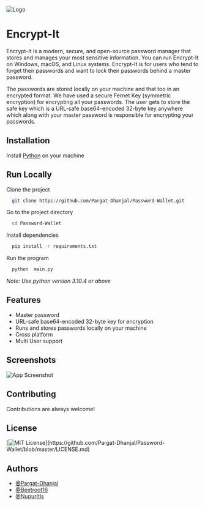 
![Logo](https://dev-to-uploads.s3.amazonaws.com/uploads/articles/th5xamgrr6se0x5ro4g6.png)


# Encrypt-It

Encrypt-It is a modern, secure, and open-source password manager that stores and manages your most sensitive information. You can run Encrypt-It on Windows, macOS, and Linux systems. Encrypt-It is for users who tend to forget their passwords and want to lock their passwords behind a master password.

The passwords are stored locally on your machine and that too in an encrypted format. We have used a secure Fernet Key (symmetric encryption) for encrypting all your passwords. The user gets to store the safe key which is a URL-safe base64-encoded 32-byte key anywhere which along with your master password is responsible for encrypting your passwords.
## Installation

Install [Python](https://www.python.org/downloads/) on your machine

    
## Run Locally

Clone the project

```bash
  git clone https://github.com/Pargat-Dhanjal/Password-Wallet.git
```

Go to the project directory

```bash
  cd Password-Wallet
```

Install dependencies

```bash
  pip install -r requirements.txt
```

Run the program

```bash
  python  main.py
```
*Note: Use python version 3.10.4 or above*

## Features

- Master password
- URL-safe base64-encoded 32-byte key for encryption
- Runs and stores passwords locally on your machine
- Cross platform
- Multi User support


## Screenshots

![App Screenshot](https://via.placeholder.com/468x300?text=App+Screenshot+Here)


## Contributing

Contributions are always welcome!

## License

[![MIT License](https://img.shields.io/apm/l/atomic-design-ui.svg?)](https://github.com/Pargat-Dhanjal/Password-Wallet/blob/master/LICENSE.md)


## Authors

- [@Pargat-Dhanjal](https://www.github.com/octokatherine)
- [@Beetroot16](https://github.com/Beetroot16)
- [@NupurItIs](https://github.com/NupurItIs)
